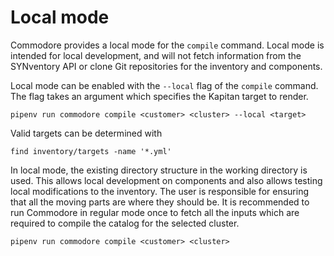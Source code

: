 # Local mode

Commodore provides a local mode for the `compile` command. Local mode is
intended for local development, and will not fetch information from the
SYNventory API or clone Git repositories for the inventory and components.


Local mode can be enabled with the `--local` flag of the `compile` command.
The flag takes an argument which specifies the Kapitan target to render.

```shell
pipenv run commodore compile <customer> <cluster> --local <target>
```

Valid targets can be determined with

```shell
find inventory/targets -name '*.yml'
```

In local mode, the existing directory structure in the working directory is
used.  This allows local development on components and also allows testing
local modifications to the inventory.  The user is responsible for ensuring
that all the moving parts are where they should be.  It is recommended to run
Commodore in regular mode once to fetch all the inputs which are required to
compile the catalog for the selected cluster.

```shell
pipenv run commodore compile <customer> <cluster>
```
